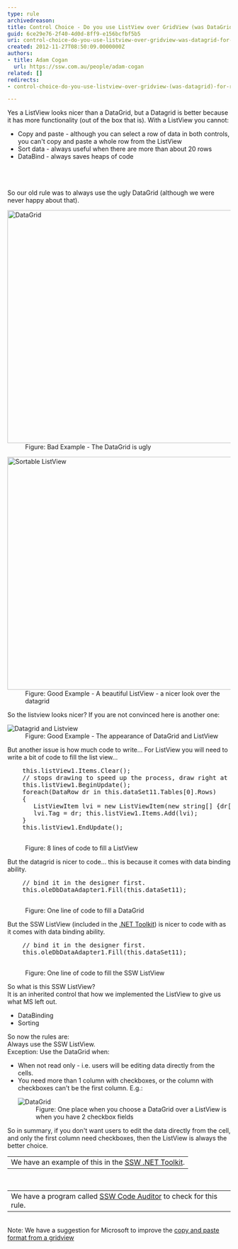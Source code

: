 ```yaml
---
type: rule
archivedreason: 
title: Control Choice - Do you use ListView over GridView (was DataGrid) for ReadOnly? (Windows Forms only)
guid: 6ce29e76-2f40-4d0d-8ff9-e156bcfbf5b5
uri: control-choice-do-you-use-listview-over-gridview-was-datagrid-for-readonly-windows-forms-only
created: 2012-11-27T08:50:09.0000000Z
authors:
- title: Adam Cogan
  url: https://ssw.com.au/people/adam-cogan
related: []
redirects:
- control-choice-do-you-use-listview-over-gridview-(was-datagrid)-for-readonly-(windows-forms-only)

---
```



<div>Yes a ListView looks nicer than a DataGrid, but a Datagrid is better because it has more functionality (out of the box that is). With a ListView you cannot&#58;</div>
<ul><li>Copy and paste - although you can select a row of data in both controls, you can't copy and paste a whole row from the ListView</li>
<li>Sort data - always useful when there are more than about 20 rows</li>
<li>DataBind - always saves heaps of code</li></ul>
<br><excerpt class='endintro'></excerpt><br>
​<div>So our old rule was to always use the ugly DataGrid (although we were never happy about that).</div>
<dl class="badImage"><dt><img height="526" width="534" src="http&#58;//www.ssw.com.au/ssw/Standards/Rules/Images/UsingDataGridWhenNotNeeded.gif" alt="DataGrid" /></dt>
<dd>Figure&#58; Bad Example - The DataGrid is ugly</dd></dl>
<dl class="goodImage"><dt><img height="526" width="534" src="http&#58;//www.ssw.com.au/ssw/Standards/Rules/Images/SortableListView.gif" alt="Sortable ListView" /></dt>
<dd>Figure&#58; Good Example - A beautiful ListView - a nicer look over the datagrid</dd></dl>
<div>So the listview looks nicer? If you are not convinced here is another one&#58;</div>
<dl class="goodImage"><dt><img src="http&#58;//www.ssw.com.au/ssw/Standards/Rules/Images/DatagridVSListview.gif" alt="Datagrid and Listview" /></dt>
<dd>Figure&#58; Good Example - The appearance of DataGrid and ListView</dd></dl>
<div>But another issue is how much code to write... For ListView you will need to write a bit of code to fill the list view...</div>
<dl class="badCode"><dt><pre>    this.listView1.Items.Clear(); 
    // stops drawing to speed up the process, draw right at the end. 
    this.listView1.BeginUpdate(); 
    foreach(DataRow dr in this.dataSet11.Tables[0].Rows)
    &#123; 
       ListViewItem lvi = new ListViewItem(new string[] &#123;dr[0].ToString(),dr[1].ToString(),dr[2].ToString()&#125;);
       lvi.Tag = dr; this.listView1.Items.Add(lvi); 
    &#125; 
    this.listView1.EndUpdate();
                        </pre></dt>
<dd>Figure&#58; 8 lines of code to fill a ListView</dd></dl>
<div>But the datagrid is nicer to code... this is because it comes with data binding ability.</div>
<dl class="badCode"><dt><pre>    // bind it in the designer first. 
    this.oleDbDataAdapter1.Fill(this.dataSet11);
                        </pre></dt>
<dd>Figure&#58; One line of code to fill a DataGrid</dd></dl>
<div>But the SSW ListView (included in the <a href="http&#58;//www.ssw.com.au/ssw/NETToolkit/">.NET Toolkit</a>) is nicer to code with as it comes with data binding ability.</div>
<dl class="goodCode"><dt><pre>    // bind it in the designer first. 
    this.oleDbDataAdapter1.Fill(this.dataSet11);
                        </pre></dt>
<dd>Figure&#58; One line of code to fill the SSW ListView</dd></dl>
<div>So what is this SSW ListView?</div>
<div>It is an inherited control that how we implemented the ListView to give us what MS left out.</div>
<ul><li>DataBinding</li>
<li>Sorting</li></ul>
<div>So now the rules are&#58; <br>Always use the SSW ListView. <br>Exception&#58; Use the DataGrid when&#58; </div>
<ul><li>When not read only - i.e. users will be editing data directly from the cells.</li>
<li>You need more than 1 column with checkboxes, or the column with checkboxes can't be the first column. E.g.&#58; <dl class="image"><dt><img src="http&#58;//www.ssw.com.au/ssw/Standards/Rules/Images/DataGrid2CheckBoxes.gif" alt="DataGrid" /></dt>
<dd>Figure&#58; One place when you choose a DataGrid over a ListView is when you have 2 checkbox fields</dd></dl></li></ul>
<div>So in summary, if you don't want users to edit the data directly from the cell, and only the first column need checkboxes, then the ListView is always the better choice.</div>
<table cellspacing="2" cellpadding="2" summary=".NET Toolkit" class="clsSSWProductTable"><tbody><tr><td>We have an example of this in the <a href="http&#58;//www.ssw.com.au/ssw/NETToolkit/">SSW .NET Toolkit</a>.</td></tr></tbody></table>
<br><table cellspacing="2" cellpadding="2" summary="Code Auditor" class="clsSSWProductTable"><tbody><tr><td>We have a program called <a href="http&#58;//www.ssw.com.au/ssw/CodeAuditor/">SSW Code Auditor</a> to check for this rule.</td></tr></tbody></table>
<br><div>Note&#58; We have a suggestion for Microsoft to improve the <a href="http&#58;//www.ssw.com.au/ssw/Standards/BetterSoftwareSuggestions/MSForm.aspx#DataGridsFormattingonCopy">copy and paste format from a gridview</a></div>



